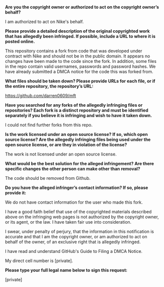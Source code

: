 **Are you the copyright owner or authorized to act on the copyright owner’s behalf?**

I am authorized to act on Nike's behalf.

**Please provide a detailed description of the original copyrighted work that has allegedly been infringed. If possible, include a URL to where it is posted online.**

This repository contains a fork from code that was developed under contract with Nike and should not be in the public domain. It appears no changes have been made to the code since the fork. In addition, some files in the repo contain valid usernames, passwords and password hashes. We have already submitted a DMCA notice for the code this was forked from.

**What files should be taken down? Please provide URLs for each file, or if the entire repository, the repository’s URL:**

https://github.com/darren0609/mft

**Have you searched for any forks of the allegedly infringing files or repositories? Each fork is a distinct repository and must be identified separately if you believe it is infringing and wish to have it taken down.**

I could not find further forks from this repo.

**Is the work licensed under an open source license? If so, which open source license? Are the allegedly infringing files being used under the open source license, or are they in violation of the license?**

The work is not licensed under an open source license.

**What would be the best solution for the alleged infringement? Are there specific changes the other person can make other than removal?**

The code should be removed from Github.

**Do you have the alleged infringer’s contact information? If so, please provide it:**

We do not have contact information for the user who made this fork.

I have a good faith belief that use of the copyrighted materials described above on the infringing web pages is not authorized by the copyright owner, or its agent, or the law. I have taken fair use into consideration.

I swear, under penalty of perjury, that the information in this notification is accurate and that I am the copyright owner, or am authorized to act on behalf of the owner, of an exclusive right that is allegedly infringed.

I have read and understand GitHub's Guide to Filing a DMCA Notice.

My direct cell number is [private].

**Please type your full legal name below to sign this request:**

[private]
